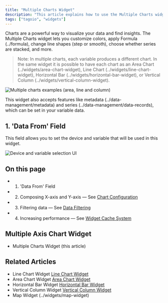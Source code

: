 ```yaml
---
title: "Multiple Charts Widget"
description: "This article explains how to use the Multiple Charts widget in TagoIO, including how each variable can produce a different chart type, configurable options, and the Data From field used to select device and variable sources."
tags: ["tagoio", "widgets"]
---
```


Charts are a powerful way to visualize your data and find insights. The Multiple Charts widget lets you customize colors, apply Formula (../formula), change line shapes (step or smooth), choose whether series are stacked, and more.

> Note: In multiple charts, each variable produces a different chart. In the same widget it is possible to have each chart as an Area Chart (../widgets/area-chart-widget), Line Chart (../widgets/line-chart-widget), Horizontal Bar (../widgets/horizontal-bar-widget), or Vertical Column (../widgets/vertical-column-widget).

![Multiple charts examples (area, line and column)](/docs_imagem/tagoio/multiple-charts-widget-2.png)

This widget also accepts features like metadata (../data-management/metadata) and series (../data-management/data-records), which can be set in your variable data.

## 1. 'Data From' Field

This field allows you to set the device and variable that will be used in this widget.

![Device and variable selection UI](/docs_imagem/tagoio/multiple-charts-widget-2.png)

## On this page

- 1. 'Data From' Field
- 2. Composing X-axis and Y-axis — See [Chart Configuration](../widgets/chart-configuration#axes)
- 3. Filtering data — See [Data Filtering](../widgets/widget-data-filtering)
- 4. Increasing performance — See [Widget Cache System](../widgets/widget-cache-system)

## Multiple Axis Chart Widget

- Multiple Charts Widget (this article)

## Related Articles

- Line Chart Widget [Line Chart Widget](../widgets/line-chart-widget)
- Area Chart Widget [Area Chart Widget](../widgets/area-chart-widget)
- Horizontal Bar Widget [Horizontal Bar Widget](../widgets/horizontal-bar-widget)
- Vertical Column Widget [Vertical Column Widget](../widgets/vertical-column-widget)
- Map Widget (../widgets/map-widget)
